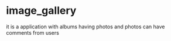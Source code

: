 image_gallery
=============

it is a application with albums having photos and photos can have comments from users
